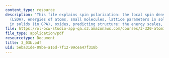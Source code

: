```yaml
---
content_type: resource
description: 'This file explains spin polarization: the local spin density approximation
  (LSDA), energies of atoms, small molecules, lattice parameters in solids, bulk modulus
  in solids (in GPA), oxides, predicting structure: the energy scales, and metal hydrides.'
file: https://ol-ocw-studio-app-qa.s3.amazonaws.com/courses/3-320-atomistic-computer-modeling-of-materials-sma-5107-spring-2005/5eba31de09bea16d7f1299cea47f318b_3_03b.pdf
file_type: application/pdf
resourcetype: Document
title: 3_03b.pdf
uid: 5eba31de-09be-a16d-7f12-99cea47f318b
---
```

